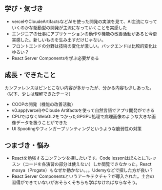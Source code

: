 ## 学び・気づき
- vercelやCloudeArtifactsなどAIを使った開発の実演を見て、AI主流になっていくのかな駆動型の開発が主流になっていくことを実感した
- エンジニアの仕事にアプリケーションの動作や機能の改善活動があると今更実感した。新しいものを生み出すだけじゃない。
- フロントエンドの分野は技術の変化が激しい。バックエンドは比較的変化はゆるい？
- React Server Componentsを学ぶ必要がある

## 成長・できたこと
カンファレンスはピンとこない内容が多かったが、分かる内容も少しあった。（以下、少しは理解できたテーマ）
 - COOPの開発（機能の改善活動）
 - v0.app(vercel)やCloude Artifactsを使って自然言語でアプリ開発ができる
 - CPUではなくWebGL2をつかったGPGPU処理で病理画像のような大きな画像データを扱うことができた
 - UI Spootingやフィンガープリンティングというような脆弱性の対策

## つまづき・悩み
- Reactを勉強するコンテンツを探したいです。Code lessonはほんとに1レッスン（コードを各演習の部分は使えない）しか閲覧できなかった。React mosya（Progate）もなぜか動かない。。。Udemyなどで探した方が良い？
- React Server Componentsというアーキテクチャ？が導入された。土台の習得ができていないがおそらくそちらも学ばなければならなそう。